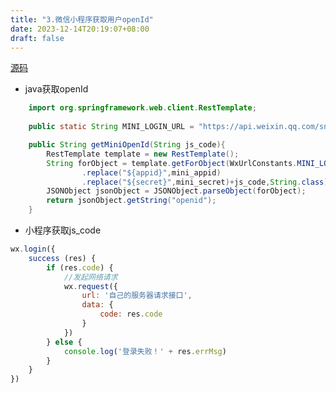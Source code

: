 ```yaml
---
title: "3.微信小程序获取用户openId"
date: 2023-12-14T20:19:07+08:00
draft: false
---
```


[源码](https://gitee.com/dreamm/dream-master/blob/nfshare/dream-server/dream-common/src/main/java/com/dream/common/wx/WxMiniUtils.java)

* java获取openId
``` java
    import org.springframework.web.client.RestTemplate;
    
    public static String MINI_LOGIN_URL = "https://api.weixin.qq.com/sns/jscode2session?appid=${appid}&secret=${secret}&grant_type=authorization_code&js_code=";

    public String getMiniOpenId(String js_code){
        RestTemplate template = new RestTemplate();
        String forObject = template.getForObject(WxUrlConstants.MINI_LOGIN_URL
                .replace("${appid}",mini_appid)
                .replace("${secret}",mini_secret)+js_code,String.class);
        JSONObject jsonObject = JSONObject.parseObject(forObject);
        return jsonObject.getString("openid");
    }
```

* 小程序获取js_code
```javascript
wx.login({
    success (res) {
        if (res.code) {
            //发起网络请求
            wx.request({
                url: '自己的服务器请求接口',
                data: {
                    code: res.code
                }
            })
        } else {
            console.log('登录失败！' + res.errMsg)
        }
    }
})
```
